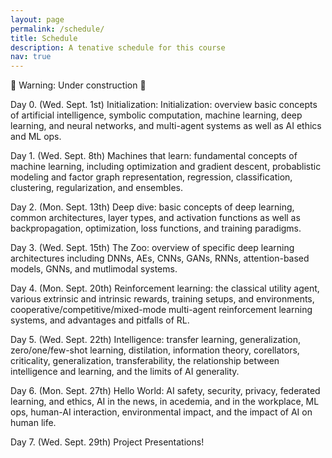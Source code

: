 ```yaml
---
layout: page
permalink: /schedule/
title: Schedule
description: A tenative schedule for this course
nav: true
---
```


🚧 Warning: Under construction 🚧

Day 0. (Wed. Sept. 1st) Initialization: Initialization: overview basic concepts of artificial intelligence, symbolic computation, machine learning, deep learning, and neural networks, and multi-agent systems as well as AI ethics and ML ops.

Day 1. (Wed. Sept. 8th) Machines that learn: fundamental concepts of machine learning, including optimization and gradient descent, probablistic modeling and factor graph representation, regression, classification, clustering, regularization, and ensembles.

Day 2. (Mon. Sept. 13th) Deep dive: basic concepts of deep learning, common architectures, layer types, and activation functions as well as backpropagation, optimization, loss functions, and training paradigms.

Day 3. (Wed. Sept. 15th) The Zoo: overview of specific deep learning architectures including DNNs, AEs, CNNs, GANs, RNNs, attention-based models, GNNs, and mutlimodal systems.

Day 4. (Mon. Sept. 20th) Reinforcement learning: the classical utility agent, various extrinsic and intrinsic rewards, training setups, and environments, cooperative/competitive/mixed-mode multi-agent reinforcement learning systems, and advantages and pitfalls of RL.

Day 5. (Wed. Sept. 22th) Intelligence: transfer learning, generalization, zero/one/few-shot learning, distilation, information theory, corellators, criticality, generalization, transferability, the relationship between intelligence and learning, and the limits of AI generality.

Day 6. (Mon. Sept. 27th) Hello World: AI safety, security, privacy, federated learning, and ethics, AI in the news, in acedemia, and in the workplace, ML ops, human-AI interaction, environmental impact, and the impact of AI on human life.

Day 7. (Wed. Sept. 29th) Project Presentations!

